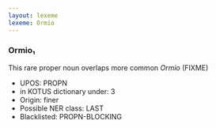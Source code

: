 ```yaml
---
layout: lexeme
lexeme: Ormio
---
```


###  Ormio₁

This rare proper noun overlaps more common *Ormio* (FIXME)
* UPOS:  PROPN
* in KOTUS dictionary under:  3
* Origin:  finer
* Possible NER class:  LAST
* Blacklisted:  PROPN-BLOCKING

